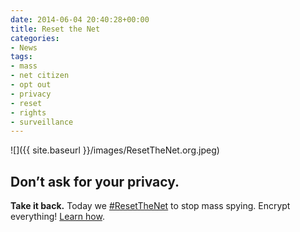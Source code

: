 ```yaml
---
date: 2014-06-04 20:40:28+00:00
title: Reset the Net
categories:
- News
tags:
- mass
- net citizen
- opt out
- privacy
- reset
- rights
- surveillance
---
```

![]({{ site.baseurl }}/images/ResetTheNet.org.jpeg)
## Don’t ask for your privacy. 
**Take it back.** Today we [#ResetTheNet](https://twitter.com/search?src=typd&q=%23ResetTheNet) to stop mass spying. Encrypt everything! [Learn how](https://www.resetthenet.org/).